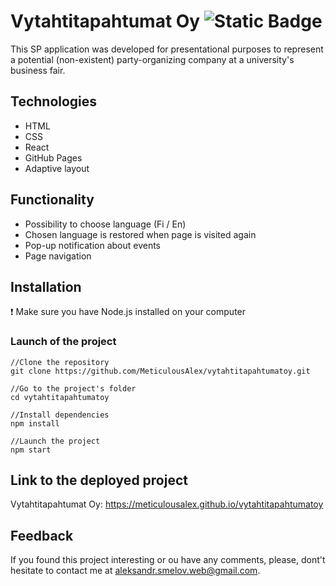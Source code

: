 # Vytahtitapahtumat Oy ![Static Badge](https://img.shields.io/badge/Completed-grass)

This SP application was developed for presentational purposes to represent a potential (non-existent) party-organizing company at a university's business fair.

## Technologies
- HTML
- CSS
- React
- GitHub Pages
- Adaptive layout

## Functionality
- Possibility to choose language (Fi / En)
- Chosen language is restored when page is visited again
- Pop-up notification about events
- Page navigation

## Installation

:heavy_exclamation_mark: Make sure you have Node.js installed on your computer

### Launch of the project
```
//Clone the repository
git clone https://github.com/MeticulousAlex/vytahtitapahtumatoy.git

//Go to the project's folder
cd vytahtitapahtumatoy

//Install dependencies
npm install

//Launch the project
npm start
```

## Link to the deployed project

Vytahtitapahtumat Oy: https://meticulousalex.github.io/vytahtitapahtumatoy

## Feedback

If you found this project interesting or ou have any comments, please, dont't hesitate to contact me at aleksandr.smelov.web@gmail.com.

